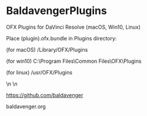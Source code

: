 # BaldavengerPlugins
OFX Plugins for DaVinci Resolve (macOS, Win10, Linux)

Place (plugin).ofx.bundle in Plugins directory:

(for macOS) 
/Library/OFX/Plugins

(for win10) 
C:\Program Files\Common Files\OFX\Plugins

(for linux) 
/usr/OFX/Plugins

\n
\n


https://github.com/baldavenger

baldavenger.org
